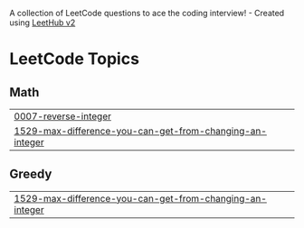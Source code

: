 A collection of LeetCode questions to ace the coding interview! - Created using [LeetHub v2](https://github.com/arunbhardwaj/LeetHub-2.0)
<!---LeetCode Topics Start-->
# LeetCode Topics
## Math
|  |
| ------- |
| [0007-reverse-integer](https://github.com/smruti-123-lang/DSA/tree/master/0007-reverse-integer) |
| [1529-max-difference-you-can-get-from-changing-an-integer](https://github.com/smruti-123-lang/DSA/tree/master/1529-max-difference-you-can-get-from-changing-an-integer) |
## Greedy
|  |
| ------- |
| [1529-max-difference-you-can-get-from-changing-an-integer](https://github.com/smruti-123-lang/DSA/tree/master/1529-max-difference-you-can-get-from-changing-an-integer) |
<!---LeetCode Topics End-->